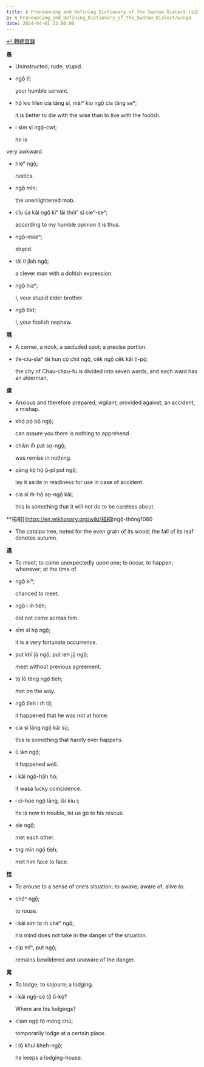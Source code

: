 ```yaml
---
title: A Pronouncing and Defining Dictionary of the Swatow Dialect (汕頭方言音義字典) / ngo̤
p: A_Pronouncing_and_Defining_Dictionary_of_the_Swatow_Dialect/w/ngo̤
date: 2024-04-01 23:00:00
---
```


[↩️ 轉總目錄](/A_Pronouncing_and_Defining_Dictionary_of_the_Swatow_Dialect)


**愚**
- Uninstructed; rude; stupid.

- ngô̤ tĭ;

  your humble servant.

- hó̤ kio hîen cía tâng sí, màiⁿ kio ngô̤ cía tâng seⁿ;

  it is better to die with the wise than to live with the foolish.

- i sĭm sĭ ngô̤-cwt;

  he is

 very awkward.

- hieⁿ ngô̤;

  rustics.

- ngô̤ mîn;

  the unenlightened mob.

- cĭu úa kâi ngô̤ kìⁿ lâi thóiⁿ sĭ cìeⁿ-seⁿ;

  according to my humble opinion it is thus.

- ngô̤-mŭeⁿ;

  stupid.

- tăi tì jîah ngô̤;

  a clever man with a doltish expression.

- ngô̤ hiaⁿ;

  I, vour stupid elder brother.

- ngô̤ tîet;

  I, your foolish nephew.

**隅**
- A corner, a nook, a secluded spot; a precise portion.

- tîe-ciu-sîaⁿ lăi hun cò̤ chit ngô̤, cêk ngô̤ cêk kâi tī-pó̤;

  the city of Chau-chau-fu is divided into seven wards, and each ward has an alderman,

**虞**
- Anxious and therefore prepared; vigilant; provided against; an accident, a mishap.

- khó̤ pó̤ bô̤ ngô̤;

  can assure you there is nothing to apprehend.

- chŵn m̄ pat so̤-ngô̤;

  was remiss in nothing.

- pàng kò̤ hó̤ ṳ̆-pĭ put ngô̤;

  lay it aside in readiness for use in case of accident.

- cía sĭ m̄-hó̤ so̤-ngô̤ kâi;

  this is something that it will not do to be careless about.

**梧桐](https://en.wiktionary.org/wiki/梧桐)ngô̤-thông1060
- The catalpa tree, noted for the even grain of its wood; the fall of its leaf denotes autumn.

**遇**
- To meet; to come unexpectedly upon one; to occur, to happen; whenever; at the time of.

- ngŏ̤ kìⁿ;

  chanced to meet.

- ngŏ̤ i m̄ tiêh;

  did not come across him.

- sĭm sĭ hó̤ ngŏ̤;

  it is a very fortunate occurrence.

- put khî jṳ̂ ngŏ̤; put ieh jṳ̂ ngŏ̤;

  meet without previous agreement.

- tŏ̤ lō tèng ngŏ̤ tîeh;

  met on the way.

- ngŏ̤ tîeh i m̄ tŏ̤;

  it happened that he was not at home.

- cía sĭ lâng ngŏ̤ kâi sṳ̄;

  this is something that hardly ever happens.

- ŭ ŵn ngŏ̤;

  it happened well.

- i kâi ngŏ̤-hâh hó̤;

  it wasa lucky coincidence.

- i cí-hûe ngŏ̤ lāng, lâi kìu i;

  he is now in trouble, let us go to his rescue.

- sie ngŏ̤;

  met each other.

- tng mīn ngŏ̤ tîeh;

  met him face to face.

**悟**
- To arouse to a sense of one’s situation; to awake; aware of; alive to.

- chéⁿ ngŏ̤;

  to rouse.

- i kâi sim to m̄ chéⁿ ngŏ̤;

  his mind does not take in the danger of the situation.

- cip mîⁿ, put ngŏ̤;

  remains bewildered and unaware of the danger.

**寓**
- To lodge; to sojourn; a lodging.

- i kâi ngŏ̤-só̤ tŏ̤ tī-kò̤?

  Where are his lodgings?

- cĭam ngŏ̤ tŏ̤ móng chù;

  temporarily lodge at a certain place.

- i tŏ̤ khui kheh-ngŏ̤;

  he keeps a lodging-house.
